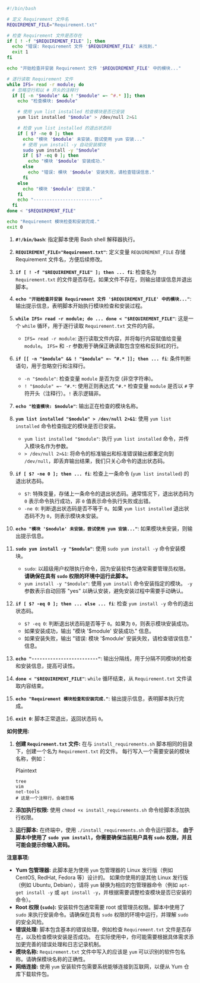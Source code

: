 ```bash
#!/bin/bash

# 定义 Requirement 文件名
REQUIREMENT_FILE="Requirement.txt"

# 检查 Requirement 文件是否存在
if [ ! -f "$REQUIREMENT_FILE" ]; then
  echo "错误: Requirement 文件 '$REQUIREMENT_FILE' 未找到."
  exit 1
fi

echo "开始检查并安装 Requirement 文件 '$REQUIREMENT_FILE' 中的模块..."

# 逐行读取 Requirement 文件
while IFS= read -r module; do
  # 忽略空行和以 # 开头的注释行
  if [[ -n "$module" && ! "$module" =~ ^#.* ]]; then
    echo "检查模块: $module"

    # 使用 yum list installed 检查模块是否已安装
    yum list installed "$module" > /dev/null 2>&1

    # 检查 yum list installed 的退出状态码
    if [ $? -ne 0 ]; then
      echo "模块 '$module' 未安装，尝试使用 yum 安装..."
      # 使用 yum install -y 自动安装模块
      sudo yum install -y "$module"
      if [ $? -eq 0 ]; then
        echo "模块 '$module' 安装成功."
      else
        echo "错误: 模块 '$module' 安装失败，请检查错误信息."
      fi
    else
      echo "模块 '$module' 已安装."
    fi
    echo "-------------------------"
  fi
done < "$REQUIREMENT_FILE"

echo "Requirement 模块检查和安装完成."
exit 0
```

1. **`#!/bin/bash`**: 指定脚本使用 Bash shell 解释器执行。
    
2. **`REQUIREMENT_FILE="Requirement.txt"`**: 定义变量 `REQUIREMENT_FILE` 存储 Requirement 文件名，方便后续修改。
    
3. **`if [ ! -f "$REQUIREMENT_FILE" ]; then ... fi`**: 检查名为 `Requirement.txt` 的文件是否存在。如果文件不存在，则输出错误信息并退出脚本。
    
4. **`echo "开始检查并安装 Requirement 文件 '$REQUIREMENT_FILE' 中的模块..."`**: 输出提示信息，表明脚本开始执行模块检查和安装过程。
    
5. **`while IFS= read -r module; do ... done < "$REQUIREMENT_FILE"`**: 这是一个 `while` 循环，用于逐行读取 `Requirement.txt` 文件的内容。
    
    - `IFS= read -r module`: 逐行读取文件内容，并将每行内容赋值给变量 `module`。 `IFS=` 和 `-r` 参数用于确保正确读取包含空格和反斜杠的行。
6. **`if [[ -n "$module" && ! "$module" =~ ^#.* ]]; then ... fi`**: 条件判断语句，用于忽略空行和注释行。
    
    - `-n "$module"`: 检查变量 `module` 是否为空 (非空字符串)。
    - `! "$module" =~ ^#.*`: 使用正则表达式 `^#.*` 检查变量 `module` 是否以 `#` 字符开头（注释行）。`!` 表示逻辑非。
7. **`echo "检查模块: $module"`**: 输出正在检查的模块名称。
    
8. **`yum list installed "$module" > /dev/null 2>&1`**: 使用 `yum list installed` 命令检查指定的模块是否已安装。
    
    - `yum list installed "$module"`: 执行 `yum list installed` 命令，并传入模块名作为参数。
    - `> /dev/null 2>&1`: 将命令的标准输出和标准错误输出都重定向到 `/dev/null`，即丢弃输出结果，我们只关心命令的退出状态码。
9. **`if [ $? -ne 0 ]; then ... fi`**: 检查上一条命令 (`yum list installed`) 的退出状态码。
    
    - `$?`: 特殊变量，存储上一条命令的退出状态码。通常情况下，退出状态码为 `0` 表示命令执行成功，非 `0` 值表示命令执行失败或出错。
    - `-ne 0`: 判断退出状态码是否不等于 `0`。如果 `yum list installed` 退出状态码不为 `0`，则表示模块未安装。
10. **`echo "模块 '$module' 未安装，尝试使用 yum 安装..."`**: 如果模块未安装，则输出提示信息。
    
11. **`sudo yum install -y "$module"`**: 使用 `sudo yum install -y` 命令安装模块。
    
    - `sudo`: 以超级用户权限执行命令，因为安装软件包通常需要管理员权限。**请确保在具有 `sudo` 权限的环境中运行此脚本。**
    - `yum install -y "$module"`: 使用 `yum install` 命令安装指定的模块。 `-y` 参数表示自动回答 "yes" 以确认安装，避免安装过程中需要手动确认。
12. **`if [ $? -eq 0 ]; then ... else ... fi`**: 检查 `yum install -y` 命令的退出状态码。
    
    - `$? -eq 0`: 判断退出状态码是否等于 `0`。如果为 `0`，则表示模块安装成功。
    - 如果安装成功，输出 "模块 '$module' 安装成功." 信息。
    - 如果安装失败，输出 "错误: 模块 '$module' 安装失败，请检查错误信息." 信息。
13. **`echo "-------------------------"`**: 输出分隔线，用于分隔不同模块的检查和安装信息，提高可读性。
    
14. **`done < "$REQUIREMENT_FILE"`**: `while` 循环结束，从 `Requirement.txt` 文件读取内容结束。
    
15. **`echo "Requirement 模块检查和安装完成."`**: 输出提示信息，表明脚本执行完成。
    
16. **`exit 0`**: 脚本正常退出，返回状态码 `0`。
    

**如何使用:**

1. **创建 `Requirement.txt` 文件:** 在与 `install_requirements.sh` 脚本相同的目录下，创建一个名为 `Requirement.txt` 的文件。 每行写入一个需要安装的模块名称，例如：
    
    Plaintext
    
    ```
    tree
    vim
    net-tools
    # 这是一个注释行，会被忽略
    ```
    
2. **添加执行权限:** 使用 `chmod +x install_requirements.sh` 命令给脚本添加执行权限。
    
3. **运行脚本:** 在终端中，使用 `./install_requirements.sh` 命令运行脚本。 **由于脚本中使用了 `sudo yum install`，你需要确保当前用户具有 `sudo` 权限，并且可能会提示你输入密码。**
    

**注意事项:**

- **Yum 包管理器:** 此脚本是为使用 `yum` 包管理器的 Linux 发行版（例如 CentOS, RedHat, Fedora 等）设计的。 如果你使用的是其他 Linux 发行版（例如 Ubuntu, Debian），请将 `yum` 替换为相应的包管理器命令（例如 `apt-get install -y` 或 `apt install -y`，并根据需要调整检查模块是否已安装的命令）。
- **Root 权限 (`sudo`):** 安装软件包通常需要 root 或管理员权限。脚本中使用了 `sudo` 来执行安装命令。请确保在具有 `sudo` 权限的环境中运行，并理解 `sudo` 的安全风险。
- **错误处理:** 脚本包含基本的错误处理，例如检查 `Requirement.txt` 文件是否存在，以及检查模块安装是否成功。 在实际使用中，你可能需要根据具体需求添加更完善的错误处理和日志记录机制。
- **模块名称:** `Requirement.txt` 文件中写入的应该是 `yum` 可以识别的软件包名称。请确保模块名称的正确性。
- **网络连接:** 使用 `yum` 安装软件包需要系统能够连接到互联网，以便从 Yum 仓库下载软件包。